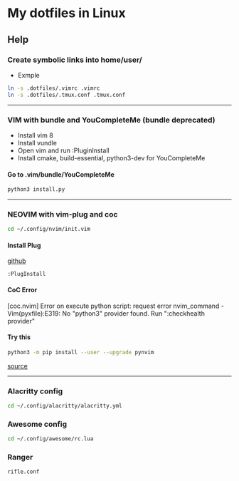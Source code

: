 # My dotfiles in Linux

## Help

### Create symbolic links into home/user/

- Exmple

```sh
ln -s .dotfiles/.vimrc .vimrc
ln -s .dotfiles/.tmux.conf .tmux.conf
```

---

### VIM with bundle and YouCompleteMe **(bundle deprecated)**

- Install vim 8
- Install vundle
- Open vim and run :PluginInstall
- Install cmake, build-essential, python3-dev for YouCompleteMe

#### Go to .vim/bundle/YouCompleteMe

```sh
python3 install.py
```

---

### NEOVIM with vim-plug and coc

```sh
cd ~/.config/nvim/init.vim
```

#### Install Plug

[github](https://github.com/junegunn/vim-plug)

```vim
:PlugInstall
```

#### CoC Error

[coc.nvim] Error on execute python script:
request error nvim_command - Vim(pyxfile):E319:
No "python3" provider found. Run ":checkhealth provider"

#### Try this

```sh
python3 -m pip install --user --upgrade pynvim
```

[source](https://github.com/neoclide/coc-snippets/issues/196)

---

### Alacritty config

```sh
cd ~/.config/alacritty/alacritty.yml
```

### Awesome config

```sh
cd ~/.config/awesome/rc.lua
```

### Ranger

```sh
rifle.conf
```
